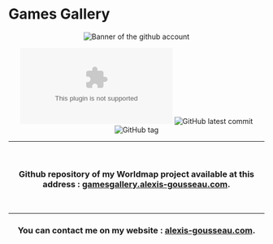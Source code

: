 # Games Gallery

<div align="center">

![Banner of the github account](./public/assets/images/visual-fo.png)

![Website fakesite.invalid](https://img.shields.io/website-up-down-green-red/http/www.worldmap.alexis-gousseau.com)
![GitHub latest commit](https://badgen.net/github/last-commit/alexis-gss/worldmap?color=212529)
![GitHub tag](https://img.shields.io/github/tag/alexis-gss/worldmap?color=212529)


---

</br>

### Github repository of my Worldmap project available at this address : [gamesgallery.alexis-gousseau.com](https://gamesgallery.alexis-gousseau.com).

</br>

---

### You can contact me on my website : [alexis-gousseau.com](https://www.alexis-gousseau.com).

</div>
